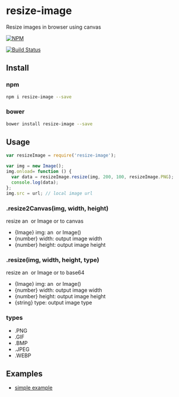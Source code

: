 # resize-image

Resize images in browser using canvas

[![NPM](https://nodei.co/npm/resize-image.png)](https://nodei.co/npm/resize-image/)

[![Build Status](https://travis-ci.org/csbun/resize-image.svg)](https://travis-ci.org/csbun/resize-image)

## Install

### npm

```sh
npm i resize-image --save
```

### bower

```sh
bower install resize-image --save
```

## Usage

```javascript
var resizeImage = require('resize-image');

var img = new Image();
img.onload= function () {
  var data = resizeImage.resize(img, 200, 100, resizeImage.PNG);
  console.log(data);
};
img.src = url; // local image url
```

### .resize2Canvas(img, width, height)

resize an <img> or Image or <canvas> to canvas

- {Image}  img:    an <img> or Image()
- {number} width:  output image width
- {number} height: output image height

### .resize(img, width, height, type)

resize an <img> or Image or <canvas> to base64

- {Image}  img:    an <img> or Image()
- {number} width:  output image width
- {number} height: output image height
- {string} type:   output image type

### types

- .PNG
- .GIF
- .BMP
- .JPEG
- .WEBP

## Examples

- [simple example](https://github.com/csbun/resize-image/tree/master/example)
